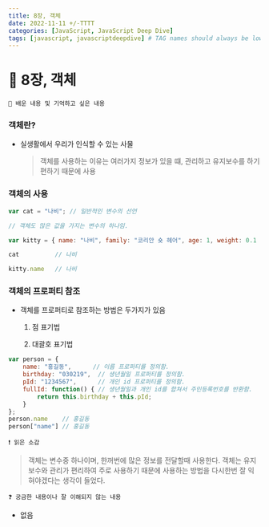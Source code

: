 ```yaml
---
title: 8장, 객체
date: 2022-11-11 +/-TTTT
categories: [JavaScript, JavaScript Deep Dive]
tags: [javascript, javascriptdeepdive] # TAG names should always be lowercase
---
```


# 🔖 8장, 객체

```
📌 배운 내용 및 기억하고 싶은 내용
```

### 객체란?

- 실생활에서 우리가 인식할 수 있는 사물

  > 객체를 사용하는 이유는 여러가지 정보가 있을 떄, 관리하고 유지보수를 하기 편하기 때문에 사용

### 객체의 사용

```javascript
var cat = "나비"; // 일반적인 변수의 선언

// 객체도 많은 값을 가지는 변수의 하나임.

var kitty = { name: "나비", family: "코리안 숏 헤어", age: 1, weight: 0.1 };

cat          // 나비

kitty.name   // 나비
```

### 객체의 프로퍼티 참조

- 객체를 프로퍼티로 참조하는 방법은 두가지가 있음

  1. 점 표기법

  2. 대괄호 표기법

```javascript
var person = {
    name: "홍길동",      // 이름 프로퍼티를 정의함.
    birthday: "030219",  // 생년월일 프로퍼티를 정의함.
    pId: "1234567",      // 개인 id 프로퍼티를 정의함.
    fullId: function() { // 생년월일과 개인 id를 합쳐서 주민등록번호를 반환함.
        return this.birthday + this.pId;
    }
};
person.name    // 홍길동
person["name"] // 홍길동
```

```
❗️ 읽은 소감
```

> 객체는 변수중 하나이며, 한꺼번에 많은 정보를 전달할때 사용한다. 객체는 유지보수와 관리가 편리하여 주로 사용하기 때문에 사용하는 방법을 다시한번 잘 익혀야겠다는 생각이 들었다. 

```
❓ 궁금한 내용이나 잘 이해되지 않는 내용
```

- 없음